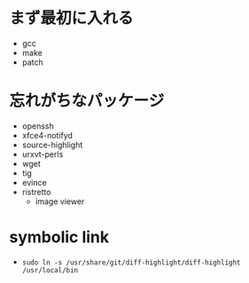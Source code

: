 # まず最初に入れる
* gcc
* make
* patch

# 忘れがちなパッケージ
* openssh
* xfce4-notifyd
* source-highlight
* urxvt-perls
* wget
* tig
* evince
* ristretto
    * image viewer

# symbolic link
* `sudo ln -s /usr/share/git/diff-highlight/diff-highlight /usr/local/bin`
